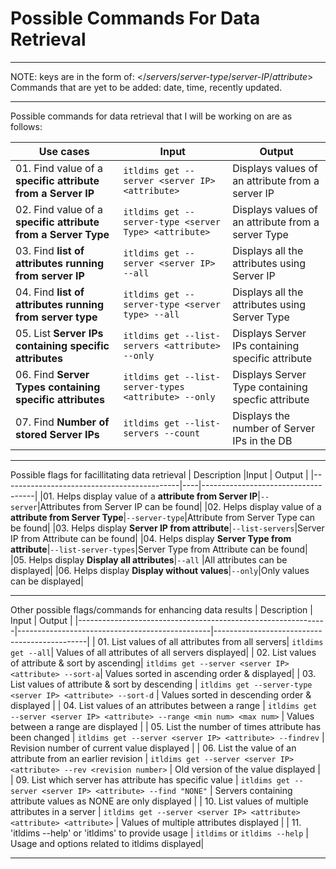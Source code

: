 # Possible Commands For Data Retrieval
___
NOTE: keys are in the form of: </*servers*/*server-type*/*server-IP*/*attribute*>  
Commands that are yet to be added: date, time, recently updated.   
___
Possible commands for data retrieval that I will be working on are as follows:  

| Use cases                                                 | Input                                      | Output                                              |
|-------------------------------------------------------------|------------------------------------------|-----------------------------------------------------|
|01. Find value of a **specific attribute from a Server IP**  |`itldims get --server <server IP> <attribute>`|Displays values of an attribute from a server IP  |
| 02. Find value of a **specific attribute from a Server Type**|`itldims get --server-type <server Type> <attribute>`|Displays values of an attribute from a server Type |
| 03. Find **list of attributes running from server IP**       |`itldims get --server <server IP> --all`|Displays all the attributes using Server IP       |
| 04. Find **list of attributes running from server type**     |`itldims get --server-type <server type> --all`|Displays all the attributes using Server Type    |
| 05. List **Server IPs containing specific attributes**       |`itldims get --list-servers <attribute> --only`|Displays Server IPs containing specific attribute |
| 06. Find **Server Types containing specific attributes**     |`itldims get --list-server-types <attribute> --only`|Displays Server Type containing specfic attribute |
| 07. Find **Number of stored Server IPs**                     |`itldims get --list-servers --count`           |Displays the number of Server IPs in the DB |

___
Possible flags for facillitating data retrieval
| Description                                     |Input | Output                      |
|--------------------------------------------|----|------------------------------------|
|01. Helps display value of a **attribute from Server IP**|`--server`|Attributes from Server IP can be found|
|02. Helps display value of a **attribute from Server Type**|`--server-type`|Attribute from Server Type can be found|
|03. Helps display **Server IP from attribute**|`--list-servers`|Server IP from Attribute can be found|
|04. Helps display **Server Type from attribute**|`--list-server-types`|Server Type from Attribute can be found|
|05. Helps display **Display all attributes**|`--all` |All attributes can be displayed|
|06. Helps display **Display without values**|`--only`|Only values can be displayed|
____

Other possible flags/commands for enhancing data results
| Description                                                  | Input                                          | Output                                       |
|--------------------------------------------------------------|------------------------------------------------|----------------------------------------------|
| 01. List values of all attributes from all servers| `itldims get --all`| Values of all attributes of all servers displayed|
| 02. List values of attribute & sort by ascending| `itldims get --server <server IP> <attribute> --sort-a`| Values sorted in ascending order & displayed|
| 03. List values of attribute & sort by descending             | `itldims get --server-type <server IP> <attribute> --sort-d`                    | Values sorted in descending order & displayed                        |
| 04. List values of an attributes between a range              | `itldims get --server <server IP> <attribute> --range <min num> <max num>` | Values between a range are displayed                                 |
| 05. List the number of times attribute has been changed       | `itldims get --server <server IP> <attribute> --findrev`                   | Revision number of current value displayed                           |
| 06. List the value of an attribute from an earlier revision   | `itldims get --server <server IP> <attribute> --rev <revision number>`     | Old version of the value displayed                                   |
| 09. List which server has attribute has specific value        | `itldims get --server <server IP> <attribute> --find "NONE"`               | Servers containing attribute values as NONE are only displayed       |
| 10. List values of multiple attributes in a server           | `itldims get --server <server IP> <attribute> <attribute> <attribute>`     | Values of multiple attributes displayed  |
| 11. 'itldims --help' or 'itldims' to provide usage           | `itldims` or `itldims --help`                                           | Usage and options related to itldims displayed|
___

